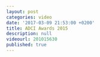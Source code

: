 ```yaml
---
layout: post
categories: video
date: '2017-03-09 21:53:00 +0200'
title: ADCI Awards 2015
description: null
videourl: 201015630
published: true
---
```

